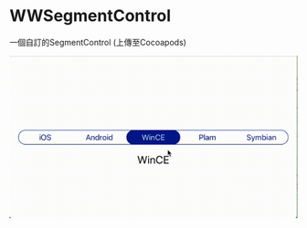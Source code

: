 # WWSegmentControl
一個自訂的SegmentControl (上傳至Cocoapods)

![一個自訂的SegmentControl (上傳至Cocoapods)](https://raw.githubusercontent.com/William-Weng/Swift-4/master/_Gif_/WWSegmentControl.gif)

